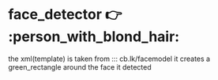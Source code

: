 # face_detector  :point_right: :person_with_blond_hair:
the xml(template) is taken from ::: cb.lk/facemodel
it creates a green_rectangle around the face it detected
